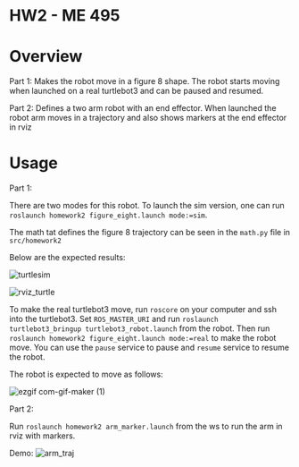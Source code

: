 # HW2 - ME 495


# Overview
Part 1:
Makes the robot move in a figure 8 shape. The robot starts moving when launched on a real turtlebot3 and can be paused and resumed.

Part 2: 
Defines a two arm robot with an end effector. When launched the robot arm moves in a trajectory and also shows markers at the end effector in rviz


# Usage 

Part 1:

There are two modes for this robot. To launch the sim version, one can run `roslaunch homework2 figure_eight.launch mode:=sim`. 

The math tat defines the figure 8 trajectory can be seen in the `math.py` file in `src/homework2`

Below are the expected results:

![turtlesim](https://user-images.githubusercontent.com/55405657/138229320-5e58fac5-5860-45d7-8cf9-9e5262c914ac.gif)

![rviz_turtle](https://user-images.githubusercontent.com/55405657/138229346-926d6997-05a1-4212-b5ba-47d55d7e7a93.gif)



To make the real turtlebot3 move, run `roscore` on your computer and ssh into the turtlebot3. Set `ROS_MASTER_URI` and run `roslaunch turtlebot3_bringup turtlebot3_robot.launch` from the robot. Then run `roslaunch homework2 figure_eight.launch mode:=real` to make the robot move. You can use the `pause` service to pause and `resume` service to resume the robot. 

The robot is expected to move as follows:

![ezgif com-gif-maker (1)](https://user-images.githubusercontent.com/55405657/138232131-4eac4b2c-affe-4880-a2fc-a71522f40dc7.gif)


Part 2:

Run `roslaunch homework2 arm_marker.launch` from the ws to run the arm in rviz with markers. 

Demo:
![arm_traj](https://user-images.githubusercontent.com/55405657/138230955-9e8eab08-8d2a-44f7-b9d9-c528903be1b3.gif)


